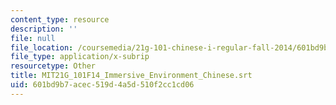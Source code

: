 ```yaml
---
content_type: resource
description: ''
file: null
file_location: /coursemedia/21g-101-chinese-i-regular-fall-2014/601bd9b7acec519d4a5d510f2cc1cd06_MIT21G_101F14_Immersive_Environment_Chinese.srt
file_type: application/x-subrip
resourcetype: Other
title: MIT21G_101F14_Immersive_Environment_Chinese.srt
uid: 601bd9b7-acec-519d-4a5d-510f2cc1cd06
---
```

